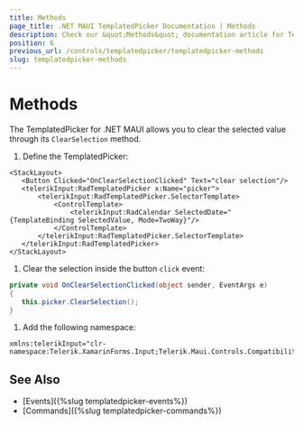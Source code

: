 ```yaml
---
title: Methods
page_title: .NET MAUI TemplatedPicker Documentation | Methods
description: Check our &quot;Methods&quot; documentation article for Telerik TemplatedPicker for .NET MAUI.
position: 6
previous_url: /controls/templatedpicker/templatedpicker-methods
slug: templatedpicker-methods
---
```


# Methods

The TemplatedPicker for .NET MAUI allows you to clear the selected value through its `ClearSelection` method.

1. Define the TemplatedPicker:

 ```XAML
<StackLayout>
    <Button Clicked="OnClearSelectionClicked" Text="clear selection"/>
    <telerikInput:RadTemplatedPicker x:Name="picker">
        <telerikInput:RadTemplatedPicker.SelectorTemplate>
            <ControlTemplate>
                <telerikInput:RadCalendar SelectedDate="{TemplateBinding SelectedValue, Mode=TwoWay}"/>
            </ControlTemplate>
        </telerikInput:RadTemplatedPicker.SelectorTemplate>
    </telerikInput:RadTemplatedPicker>
</StackLayout>
 ```

1. Clear the selection inside the button `click` event:

 ```C#
private void OnClearSelectionClicked(object sender, EventArgs e)
{
    this.picker.ClearSelection();
}
 ```

1. Add the following namespace:

 ```XAML
xmlns:telerikInput="clr-namespace:Telerik.XamarinForms.Input;Telerik.Maui.Controls.Compatibility"
 ```



## See Also

- [Events]({%slug templatedpicker-events%})
- [Commands]({%slug templatedpicker-commands%})
